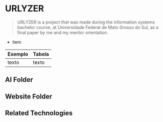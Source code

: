 # URLYZER
> URLYZER is a project that was made during the information systems bachelor course, at Universidade Federal de Mato Grosso do Sul, as a final paper by me and my mentor orientation.

+ item

Exemplo | Tabela
--------|--------
texto| texto
<h2> AI Folder </h2>
<h2> Website Folder </h2>
<h2> Related Technologies </h2>
